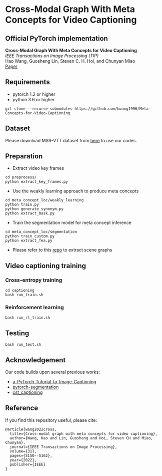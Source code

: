 # Cross-Modal Graph With Meta Concepts for Video Captioning

## Official PyTorch implementation
**Cross-Modal Graph With Meta Concepts for Video Captioning** <br>
*IEEE Transactions on Image Processing (TIP)* <br>
Hao Wang, Guosheng Lin, Steven C. H. Hoi, and Chunyan Miao <br>
[Paper](https://arxiv.org/pdf/2108.06458.pdf)

## Requirements
* pytorch 1.2 or higher
* python 3.6 or higher

```
git clone --recurse-submodules https://github.com/hwang1996/Meta-Concepts-for-Video-Captioning
```

## Dataset
Please download MSR-VTT dataset from [here](https://github.com/mynlp/cst_captioning) to use our codes.

## Preparation
- Extract video key frames
```
cd preprocess/
python extract_key_frames.py
```
- Use the weakly learning approach to produce meta concepts
```
cd meta_concept_loc/weakly_learning
python train.py
python generate_synonym.py
python extract_mask.py
```
- Train the segmentation model for meta concept inference
```
cd meta_concept_loc/segmentation
python train_custom.py
python extract_fea.py
```
- Please refer to this [repo](https://github.com/KaihuaTang/Scene-Graph-Benchmark.pytorch) to extract scene graphs

## Video captioning training

### Cross-entropy training
```
cd captioning
bash run_train.sh
```

### Reinforcement learning
```
bash run_rl_train.sh
```

## Testing
```
bash run_test.sh
```

## Acknowledgement

Our code builds upon several previous works:

- [a-PyTorch-Tutorial-to-Image-Captioning](https://github.com/sgrvinod/a-PyTorch-Tutorial-to-Image-Captioning)
- [pytorch-segmentation](https://github.com/yassouali/pytorch-segmentation)
- [cst_captioning](https://github.com/mynlp/cst_captioning)

## Reference
If you find this repository useful, please cite:
```
@article{wang2022cross,
  title={Cross-modal graph with meta concepts for video captioning},
  author={Wang, Hao and Lin, Guosheng and Hoi, Steven CH and Miao, Chunyan},
  journal={IEEE Transactions on Image Processing},
  volume={31},
  pages={5150--5162},
  year={2022},
  publisher={IEEE}
}
```
